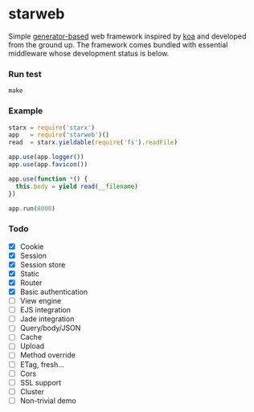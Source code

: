 starweb
=======

Simple [generator-based](https://developer.mozilla.org/en-US/docs/Web/JavaScript/Guide/Iterators_and_Generators) web framework inspired by [koa](https://github.com/koajs/koa) and developed from the ground up. The framework comes bundled with essential middleware whose development status is below.

### Run test

```
make
```

### Example

```javascript
starx = require('starx')
app   = require('starweb')()
read  = starx.yieldable(require('fs').readFile)

app.use(app.logger())
app.use(app.favicon())

app.use(function *() {
  this.body = yield read(__filename)
})

app.run(8000)
```

### Todo

- [x] Cookie
- [x] Session 
- [x] Session store
- [x] Static
- [x] Router
- [x] Basic authentication
- [ ] View engine
- [ ] EJS integration
- [ ] Jade integration
- [ ] Query/body/JSON
- [ ] Cache
- [ ] Upload
- [ ] Method override
- [ ] ETag, fresh...
- [ ] Cors
- [ ] SSL support
- [ ] Cluster
- [ ] Non-trivial demo
